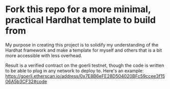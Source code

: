 # Fork this repo for a more minimal, practical Hardhat template to build from

My purpose in creating this project is to solidify my understanding of the Hardhat framework and make a template for myself and others that is a bit more accessible with less overhead.

Result is a verified contract on the goerli testnet, though the code is written to be able to plug in any network to deploy to. Here's an example: https://goerli.etherscan.io/address/0x7E8B6eFE28D504020BFc59ccee3f1506A5b3CF32#code
